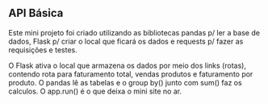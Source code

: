 ## API Básica

Este mini projeto foi criado utilizando as bibliotecas pandas p/ ler a base de dados, Flask p/ criar o local que ficará os dados e requests p/ fazer as requisições e testes.

O Flask ativa o local que armazena os dados por meio dos links (rotas), contendo rota para faturamento total, vendas produtos e faturamento por produto. O pandas lê as tabelas e o group by() junto com sum() faz os calculos. O app.run() é o que deixa o mini site no ar.
